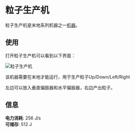 # 粒子生产机

粒子生产机是末地系列机器之一[机器](./Machines)。  

## 使用

打开粒子生产机可以看到以下界面：  

![粒子生产机](https://gzassets.cn/minecraft/plugin/slimefun/wiki/addons/images/transcendence/qor.png ':size=25%')  

该机器需要在末地才能运行，用于生产粒子Up/Down/Left/Right  

左边可以放入垂直偏振器和水平偏振器，右边产出粒子。  

## 信息
 
**电力消耗**: 256 J/s  
**可储存**: 512 J


